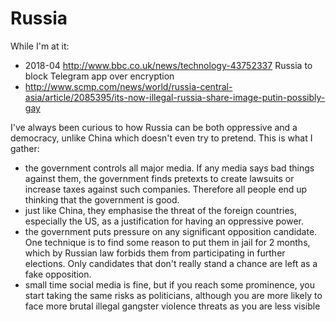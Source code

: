 # Russia

While I'm at it:

- 2018-04 <http://www.bbc.co.uk/news/technology-43752337> Russia to block Telegram app over encryption
- <http://www.scmp.com/news/world/russia-central-asia/article/2085395/its-now-illegal-russia-share-image-putin-possibly-gay>

I've always been curious to how Russia can be both oppressive and a democracy, unlike China which doesn't even try to pretend. This is what I gather:

- the government controls all major media. If any media says bad things against them, the government finds pretexts to create lawsuits or increase taxes against such companies. Therefore all people end up thinking that the government is good.
- just like China, they emphasise the threat of the foreign countries, especially the US, as a justification for having an oppressive power.
- the government puts pressure on any significant opposition candidate. One technique is to find some reason to put them in jail for 2 months, which by Russian law forbids them from participating in further elections. Only candidates that don't really stand a chance are left as a fake opposition.
- small time social media is fine, but if you reach some prominence, you start taking the same risks as politicians, although you are more likely to face more brutal illegal gangster violence threats as you are less visible
